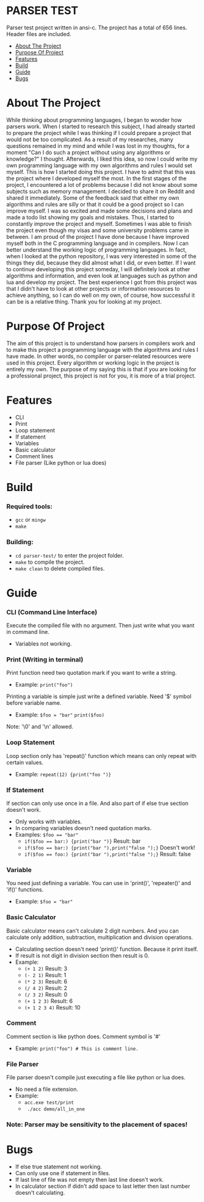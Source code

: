 # PARSER TEST
Parser test project written in ansi-c.
The project has a total of 656 lines. Header files are included.

* [About The Project](#about-the-project)
* [Purpose Of Project](#purpose-of-project)
* [Features](#features)
* [Build](#build)
* [Guide](#guide)
* [Bugs](#bugs)


# About The Project
While thinking about programming languages, I began to wonder how parsers work. When I started to research this subject, I had already started to prepare the project while I was thinking if I could prepare a project that would not be too complicated. As a result of my researches, many questions remained in my mind and while I was lost in my thoughts, for a moment "Can I do such a project without using any algorithms or knowledge?" I thought. Afterwards, I liked this idea, so now I could write my own programming language with my own algorithms and rules I would set myself. This is how I started doing this project. I have to admit that this was the project where I developed myself the most. In the first stages of the project, I encountered a lot of problems because I did not know about some subjects such as memory management. I decided to share it on Reddit and shared it immediately. Some of the feedback said that either my own algorithms and rules are silly or that it could be a good project so I can improve myself. I was so excited and made some decisions and plans and made a todo list showing my goals and mistakes. Thus, I started to constantly improve the project and myself. Sometimes I was able to finish the project even though my visas and some university problems came in between. I am proud of the project I have done because I have improved myself both in the C programming language and in compilers. Now I can better understand the working logic of programming languages. In fact, when I looked at the python repository, I was very interested in some of the things they did, because they did almost what I did, or even better. If I want to continue developing this project someday, I will definitely look at other algorithms and information, and even look at languages such as python and lua and develop my project. The best experience I got from this project was that I didn't have to look at other projects or information resources to achieve anything, so I can do well on my own, of course, how successful it can be is a relative thing. Thank you for looking at my project.

# Purpose Of Project
The aim of this project is to understand how parsers in compilers work and to make this project a programming language with the algorithms and rules I have made. In other words, no compiler or parser-related resources were used in this project. Every algorithm or working logic in the project is entirely my own. The purpose of my saying this is that if you are looking for a professional project, this project is not for you, it is more of a trial project.

# Features
* CLI
* Print
* Loop statement
* If statement
* Variables
* Basic calculator
* Comment lines
* File parser (Like python or lua does)

# Build
### Required tools:
* ` gcc ` or ` mingw `
* ` make `

### Building:
* ` cd parser-test/ ` to enter the project folder.
* ` make ` to compile the project.
* ` make clean ` to delete compiled files.


# Guide
### CLI (Command Line Interface)
Execute the compiled file with no argument. Then just write what you want in command line.
- Variables not working.

### Print (Writing in terminal)
Print function need two quotation mark if you want to write a string.
- Example: ` print("foo") `

Printing a variable is simple just write a defined variable. Need '$' symbol before variable name.
- Example:
    ` $foo = "bar" `
    ` print($foo) `

Note: '\0' and '\n' allowed.

### Loop Statement
Loop section only has 'repeat()' function which means can only repeat with certain values.
- Example: ` repeat(12) {print("foo ")} `

### If Statement
If section can only use once in a file. And also part of if else true section doesn't work.
- Only works with variables.
- In comparing variables doesn't need quotation marks.
- Examples: ` $foo == "bar" `
    * ` if($foo == bar:) {print("bar ")} ` Result: bar 
    * ` if($foo == bar:) {print("bar "),print("false ");} ` Doesn't work!
    * ` if($foo == foo:) {print("bar "),print("false ");} ` Result: false 

### Variable
You need just defining a variable. You can use in 'print()', 'repeater()' and 'if()' functions.
- Example: ` $foo = "bar" `

### Basic Calculator
Basic calculator means can't calculate 2 digit numbers. And you can calculate only addition, subtraction, multiplication and division operations.
- Calculating section doesn't need 'print()' function. Because it print itself.
- If result is not digit in division section then result is 0.
- Example:
    * ` (+ 1 2) ` Result: 3
    * ` (- 2 1) ` Result: 1
    * ` (* 2 3) ` Result: 6
    * ` (/ 4 2) ` Result: 2
    * ` (/ 3 2) ` Result: 0
    * ` (+ 1 2 3) ` Result: 6
    * ` (+ 1 2 3 4) ` Result: 10

### Comment
Comment section is like python does. Comment symbol is '#'
- Example: ` print("foo") # This is comment line. `

### File Parser
File parser doesn't compile just executing a file like python or lua does.
- No need a file extension.
- Example:
    * ` acc.exe test/print `
    * ` ./acc demo/all_in_one`

### **Note: Parser may be sensitivity to the placement of spaces!**

# Bugs
* If else true statement not working.
* Can only use one if statement in files.
* If last line of file was not empty then last line doesn't work.
* In calculator section if didn't add space to last letter then last number doesn't calculating.
